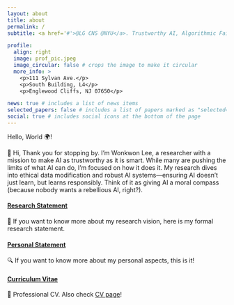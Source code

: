 ```yaml
---
layout: about
title: about
permalink: /
subtitle: <a href='#'>@LG CNS @NYU</a>. Trustworthy AI, Algorithmic Fairness, Interpretable AI

profile:
  align: right
  image: prof_pic.jpeg
  image_circular: false # crops the image to make it circular
  more_info: >
    <p>111 Sylvan Ave.</p>
    <p>South Building, L4</p>
    <p>Englewood Cliffs, NJ 07650</p>

news: true # includes a list of news items
selected_papers: false # includes a list of papers marked as "selected={true}"
social: true # includes social icons at the bottom of the page
---
```


Hello, World 🌍!

👋 Hi, Thank you for stopping by. I’m Wonkwon Lee, a researcher with a mission to make AI as trustworthy as it is smart. While many are pushing the limits of what AI can do, I’m focused on how it does it. My research dives into ethical data modification and robust AI systems—ensuring AI doesn’t just learn, but learns responsibly. Think of it as giving AI a moral compass (because nobody wants a rebellious AI, right?).


#### [Research Statement](/assets/pdf/WLee-SOP.pdf)
🤖 If you want to know more about my research vision, here is my formal research statement.

#### [Personal Statement](/assets/pdf/WLee-PS.pdf)
🔍 If you want to know more about my personal aspects, this is it!

#### [Curriculum Vitae](/assets/pdf/Wonkwon-Lee-CV.pdf)
📄 Professional CV. Also check [CV page](/cv/)!